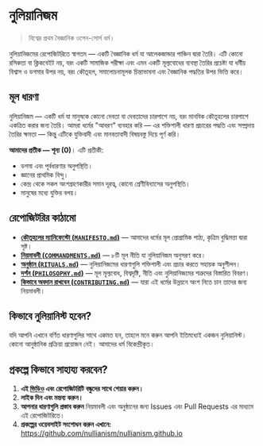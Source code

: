 
# নুলিয়ানিজম 

> বিশ্বের প্রথম বৈজ্ঞানিক ওপেন-সোর্স ধর্ম।

নুলিয়ানিজমের রেপোজিটরিতে স্বাগতম — একটি বৈজ্ঞানিক ধর্ম যা আলেকজান্ডার পাঞ্চিন দ্বারা তৈরি। এটি কোনো রসিকতা বা ক্লিকবেইট নয়, বরং একটি সামাজিক পরীক্ষা এবং এমন একটি মূল্যবোধের ব্যবস্থা তৈরির প্রচেষ্টা যা ধর্মীয় বিশ্বাস ও ডগমার উপর নয়, বরং কৌতূহল, সমালোচনামূলক চিন্তাভাবনা এবং বৈজ্ঞানিক পদ্ধতির উপর ভিত্তি করে।

## মূল ধারণা

নুলিয়ানিজম — একটি ধর্ম যা মানুষকে কোনো দেবতা বা দেবতাদের চারপাশে নয়, বরং মানবিক কৌতূহলের চারপাশে একত্রিত করার জন্য তৈরি। আমরা ধর্মের "আবরণ" ব্যবহার করি — এর শক্তিশালী ধারণা প্রচারের পদ্ধতি এবং সম্প্রদায় তৈরির ক্ষমতা — কিন্তু এটিকে যুক্তিবাদী এবং মানবতাবাদী বিষয়বস্তু দিয়ে পূর্ণ করি।

**আমাদের প্রতীক — শূন্য (0)**। এটি প্রতীকী:

- ডগমা এবং পূর্বধারণার অনুপস্থিতি।
- জ্ঞানের প্রাথমিক বিন্দু।
- কেন্দ্র থেকে সকল অংশগ্রহণকারীর সমান দূরত্ব, কোনো শ্রেণীবিন্যাসের অনুপস্থিতি।
- মানুষের মধ্যে যুক্তির বলয়।

## রেপোজিটরির কাঠামো

- [**কৌতূহলের ম্যানিফেস্টো (`MANIFESTO.md`)**](./MANIFESTO.md) — আমাদের ধর্মের মূল প্রোগ্রামিক পাঠ্য, কৃত্রিম বুদ্ধিমত্তা দ্বারা সৃষ্ট।
- [**নিয়মাবলী (`COMMANDMENTS.md`)**](./COMMANDMENTS.md) — ৮টি মূল নীতি যা নুলিয়ানিজম অনুসরণ করে।
- [**অনুষ্ঠান (`RITUALS.md`)**](./RITUALS.md) — নুলিয়ানিজমের ধারণাগুলি শক্তিশালী এবং প্রচার করতে সহায়ক অনুশীলন।
- [**দর্শন (`PHILOSOPHY.md`)**](./PHILOSOPHY.md) — মূল মূল্যবোধ, বিশ্বদৃষ্টি, নীতি এবং নুলিয়ানিজমের শত্রুদের বিস্তারিত বিবরণ।
- [**কিভাবে অবদান রাখবেন (`CONTRIBUTING.md`)**](./CONTRIBUTING.md) — যারা এই ধর্মের উন্নয়নে অংশ নিতে চান তাদের জন্য নিয়মাবলী।

## কিভাবে নুলিয়ানিস্ট হবেন?

যদি আপনি এখানে বর্ণিত ধারণাগুলির সাথে একমত হন, তাহলে মনে করুন আপনি ইতিমধ্যেই একজন নুলিয়ানিস্ট। কোনো আনুষ্ঠানিক প্রক্রিয়া প্রয়োজন নেই। আমাদের ধর্ম বিকেন্দ্রীকৃত।

## প্রকল্পে কিভাবে সাহায্য করবেন?

1. **এই [ভিডিও](https://www.youtube.com/watch?v=mCErecXWGCc) এবং রেপোজিটরিটি বন্ধুদের সাথে শেয়ার করুন।**
2. **লাইক দিন এবং মন্তব্য করুন।**
3. **আপনার ধারণাগুলি প্রস্তাব করুন** নিয়মাবলী এবং অনুষ্ঠানের জন্য Issues এবং Pull Requests এর মাধ্যমে এই রেপোজিটরিতে।
4. **প্রকল্পের ওয়েবসাইট সংশোধন করুন এখানে:** https://github.com/nullianism/nullianism.github.io
